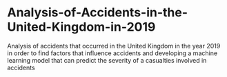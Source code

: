 # Analysis-of-Accidents-in-the-United-Kingdom-in-2019
Analysis of accidents that occurred in the United Kingdom in the year 2019 in order to find factors that influence accidents and developing a machine learning model that can predict the severity of a casualties involved in accidents
